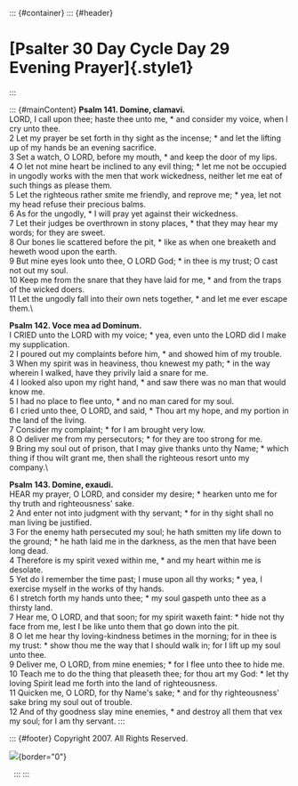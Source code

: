 ::: {#container}
::: {#header}
# [Psalter 30 Day Cycle Day 29 Evening Prayer]{.style1}
:::

::: {#mainContent}
**Psalm 141. Domine, clamavi.**\
LORD, I call upon thee; haste thee unto me, \* and consider my voice,
when I cry unto thee.\
2 Let my prayer be set forth in thy sight as the incense; \* and let the
lifting up of my hands be an evening sacrifice.\
3 Set a watch, O LORD, before my mouth, \* and keep the door of my
lips.\
4 O let not mine heart be inclined to any evil thing; \* let me not be
occupied in ungodly works with the men that work wickedness, neither let
me eat of such things as please them.\
5 Let the righteous rather smite me friendly, and reprove me; \* yea,
let not my head refuse their precious balms.\
6 As for the ungodly, \* I will pray yet against their wickedness.\
7 Let their judges be overthrown in stony places, \* that they may hear
my words; for they are sweet.\
8 Our bones lie scattered before the pit, \* like as when one breaketh
and heweth wood upon the earth.\
9 But mine eyes look unto thee, O LORD God; \* in thee is my trust; O
cast not out my soul.\
10 Keep me from the snare that they have laid for me, \* and from the
traps of the wicked doers.\
11 Let the ungodly fall into their own nets together, \* and let me ever
escape them.\

**Psalm 142. Voce mea ad Dominum.**\
I CRIED unto the LORD with my voice; \* yea, even unto the LORD did I
make my supplication.\
2 I poured out my complaints before him, \* and showed him of my
trouble.\
3 When my spirit was in heaviness, thou knewest my path; \* in the way
wherein I walked, have they privily laid a snare for me.\
4 I looked also upon my right hand, \* and saw there was no man that
would know me.\
5 I had no place to flee unto, \* and no man cared for my soul.\
6 I cried unto thee, O LORD, and said, \* Thou art my hope, and my
portion in the land of the living.\
7 Consider my complaint; \* for I am brought very low.\
8 O deliver me from my persecutors; \* for they are too strong for me.\
9 Bring my soul out of prison, that I may give thanks unto thy Name; \*
which thing if thou wilt grant me, then shall the righteous resort unto
my company.\

**Psalm 143. Domine, exaudi.**\
HEAR my prayer, O LORD, and consider my desire; \* hearken unto me for
thy truth and righteousness\' sake.\
2 And enter not into judgment with thy servant; \* for in thy sight
shall no man living be justified.\
3 For the enemy hath persecuted my soul; he hath smitten my life down to
the ground; \* he hath laid me in the darkness, as the men that have
been long dead.\
4 Therefore is my spirit vexed within me, \* and my heart within me is
desolate.\
5 Yet do I remember the time past; I muse upon all thy works; \* yea, I
exercise myself in the works of thy hands.\
6 I stretch forth my hands unto thee; \* my soul gaspeth unto thee as a
thirsty land.\
7 Hear me, O LORD, and that soon; for my spirit waxeth faint: \* hide
not thy face from me, lest I be like unto them that go down into the
pit.\
8 O let me hear thy loving-kindness betimes in the morning; for in thee
is my trust: \* show thou me the way that I should walk in; for I lift
up my soul unto thee.\
9 Deliver me, O LORD, from mine enemies; \* for I flee unto thee to hide
me.\
10 Teach me to do the thing that pleaseth thee; for thou art my God: \*
let thy loving Spirit lead me forth into the land of righteousness.\
11 Quicken me, O LORD, for thy Name\'s sake; \* and for thy
righteousness\' sake bring my soul out of trouble.\
12 And of thy goodness slay mine enemies, \* and destroy all them that
vex my soul; for I am thy servant.
:::

::: {#footer}
Copyright 2007. All Rights Reserved.

![](http://stats.superstats.com/b/ss/DAVIDMCMANNES/1){border="0"}

 
:::
:::
